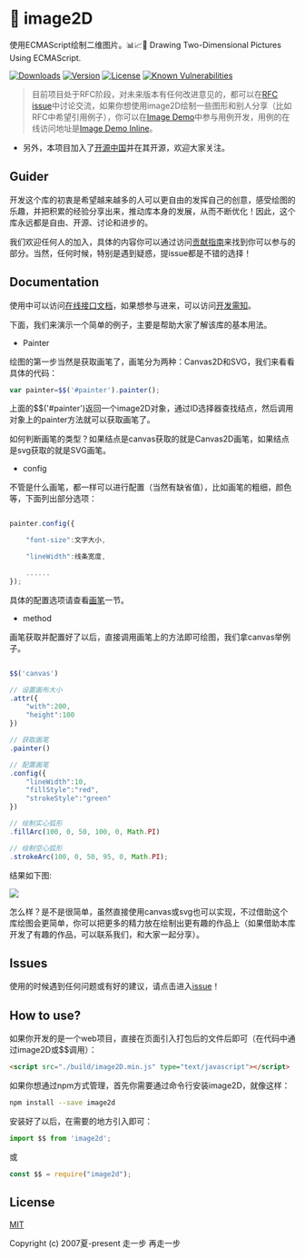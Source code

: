 # 🍇 image2D
使用ECMAScript绘制二维图片。📊📈🎉 Drawing Two-Dimensional Pictures Using ECMAScript.

<a href="https://yelloxing.github.io/npm-downloads?interval=7&packages=image2d"><img src="https://img.shields.io/npm/dm/image2d.svg" alt="Downloads"></a>
<a href="https://www.npmjs.com/package/image2d"><img src="https://img.shields.io/npm/v/image2d.svg" alt="Version"></a>
<a href="https://github.com/yelloxing/image2D/blob/master/LICENSE"><img src="https://img.shields.io/npm/l/image2d.svg" alt="License"></a>
<a class="badge-link" href="https://snyk.io.cnpmjs.org/test/npm/image2d" target="_blank"><img title="Known Vulnerabilities" src="https://snyk.io.cnpmjs.org/test/npm/image2d/badge.svg"></a>

> 目前项目处于RFC阶段，对未来版本有任何改进意见的，都可以在[RFC issue](https://github.com/yelloxing/image2D/issues/18)中讨论交流，如果你想使用image2D绘制一些图形和别人分享（比如RFC中希望引用例子），你可以在[Image Demo](https://github.com/yelloxing/Image-Demo)中参与用例开发，用例的在线访问地址是[Image Demo Inline](https://yelloxing.github.io/Image-Demo/index.html#/menus/line)。

- 另外，本项目加入了[开源中国](https://www.oschina.net/p/image2d)并在其开源，欢迎大家关注。

## Guider
开发这个库的初衷是希望越来越多的人可以更自由的发挥自己的创意，感受绘图的乐趣，并把积累的经验分享出来，推动库本身的发展，从而不断优化！因此，这个库永远都是自由、开源、讨论和进步的。

我们欢迎任何人的加入，具体的内容你可以通过访问[贡献指南](https://github.com/yelloxing/image2D/blob/master/CONTRIBUTING.md)来找到你可以参与的部分。当然，任何时候，特别是遇到疑惑，提issue都是不错的选择！

## Documentation
使用中可以访问[在线接口文档](https://yelloxing.github.io/image2D/)，如果想参与进来，可以访问[开发需知](https://github.com/yelloxing/image2D/blob/master/CONTRIBUTING.md)。

下面，我们来演示一个简单的例子，主要是帮助大家了解该库的基本用法。

- Painter

绘图的第一步当然是获取画笔了，画笔分为两种：Canvas2D和SVG，我们来看看具体的代码：
```js
var painter=$$('#painter').painter();
```
上面的$$('#painter')返回一个image2D对象，通过ID选择器查找结点，然后调用对象上的painter方法就可以获取画笔了。

如何判断画笔的类型？如果结点是canvas获取的就是Canvas2D画笔，如果结点是svg获取的就是SVG画笔。

- config

不管是什么画笔，都一样可以进行配置（当然有缺省值），比如画笔的粗细，颜色等，下面列出部分选项：
```js

painter.config({

    "font-size":文字大小,

    "lineWidth":线条宽度,

    ......
});

```
具体的配置选项请查看[画笔](https://yelloxing.github.io/image2D/#/api/painter)一节。

- method

画笔获取并配置好了以后，直接调用画笔上的方法即可绘图，我们拿canvas举例子。
```js

$$('canvas')

// 设置画布大小
.attr({
    "with":200,
    "height":100
})

// 获取画笔
.painter()

// 配置画笔
.config({
    "lineWidth":10,
    "fillStyle":"red",
    "strokeStyle":"green"
})

// 绘制实心弧形
.fillArc(100, 0, 50, 100, 0, Math.PI)

// 绘制空心弧形
.strokeArc(100, 0, 50, 95, 0, Math.PI);

```
结果如下图:

<img src='https://github.com/yelloxing/image2D/blob/master/docs/src/assets/guider-demo1.png' >

怎么样？是不是很简单，虽然直接使用canvas或svg也可以实现，不过借助这个库绘图会更简单，你可以把更多的精力放在绘制出更有趣的作品上（如果借助本库开发了有趣的作品，可以联系我们，和大家一起分享）。


## Issues
使用的时候遇到任何问题或有好的建议，请点击进入[issue](https://github.com/yelloxing/image2D/issues)！

## How to use?
如果你开发的是一个web项目，直接在页面引入打包后的文件后即可（在代码中通过image2D或$$调用）：

```html
<script src="./build/image2D.min.js" type="text/javascript"></script>
```

如果你想通过npm方式管理，首先你需要通过命令行安装image2D，就像这样：

```bash
npm install --save image2d
```

安装好了以后，在需要的地方引入即可：

```js
import $$ from 'image2d';
```

或

```js
const $$ = require("image2d");
```

## License

[MIT](https://github.com/yelloxing/image2D/blob/master/LICENSE)

Copyright (c) 2007夏-present 走一步 再走一步
